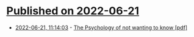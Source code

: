 # [Published on 2022-06-21](index.md)

* [2022-06-21, 11:14:03](https://news.ycombinator.com/item?id=31822587) - [The Psychology of not wanting to know [pdf]](https://www.apa.org/pubs/journals/releases/rev-rev0000055.pdf)
